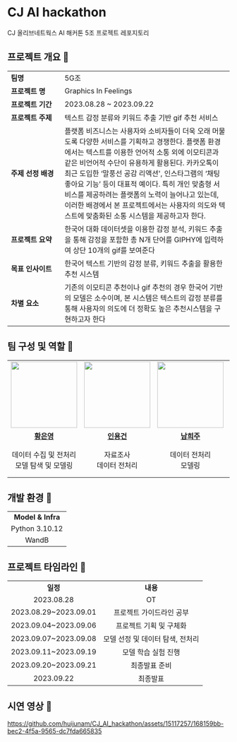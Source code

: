 # CJ AI hackathon
CJ 올리브네트웍스 AI 해커톤 5조 프로젝트 레포지토리 

## 프로젝트 개요 📌 
<table>
  <tr>
    <td align="left" width="150px;"><b>팀명</b></td>
    <td align="left" width="500px;">5G조</td>
  </tr>
  <tr>
    <td align="left" width="150px;"><b>프로젝트 명</b></td>
    <td align="left" width="500px;">Graphics In Feelings</td>
  </tr>
  <tr>
    <td align="left" width="150px;"><b>프로젝트 기간</b></td>
    <td align="left" width="500px;">2023.08.28 ~ 2023.09.22</td>
  </tr>
  <tr>
    <td align="left" width="150px;"><b>프로젝트 주제</b></td>
    <td align="left" width="500px;">텍스트 감정 분류와 키워드 추출 기반 gif 추천 서비스</td>
  </tr>
  <tr>
    <td align="left" width="150px;"><b>주제 선정 배경</b></td>
    <td align="left" width="500px;">플랫폼 비즈니스는 사용자와 소비자들이 더욱 오래 머물도록 다양한 서비스를 기획하고 경쟁한다. 플랫폼 환경에서는 텍스트를 이용한 언어적 소통 외에 이모티콘과 같은 비언어적 수단이 유용하게 활용된다. 카카오톡이 최근 도입한 ‘말풍선 공감 리액션', 인스타그램의 ‘채팅 좋아요 기능’ 등이 대표적 예이다. 특히 개인 맞춤형 서비스를 제공하려는 플랫폼의 노력이 늘어나고 있는데, 이러한 배경에서 본 프로젝트에서는 사용자의 의도와 텍스트에 맞춤화된 소통 시스템을 제공하고자 한다.</td>
  </tr>
  <tr>
    <td align="left" width="150px;"><b>프로젝트 요약</b></td>
    <td align="left" width="500px;">한국어 대화 데이터셋을 이용한 감정 분석, 키워드 추출을 통해 감정을 포함한 총 N개 단어를 GIPHY에 입력하여 상단 10개의 gif를 보여준다</td>
  </tr>
  <tr>
    <td align="left" width="150px;"><b>목표 인사이트</b></td>
    <td align="left" width="500px;">한국어 텍스트 기반의 감정 분류, 키워드 추출을 활용한 추천 시스템</td>
  </tr>
  <tr>
    <td align="left" width="150px;"><b>차별 요소</b></td>
    <td align="left" width="500px;">기존의 이모티콘 추천이나 gif 추천의 경우 한국어 기반의 모델은 소수이며, 본 시스템은 텍스트의 감정 분류를 통해 사용자의 의도에 더 정확도 높은 추천시스템을 구현하고자 한다
  </tr>
 </td>
  </tr>
</table>

## 팀 구성 및 역할 📌 
<table>
  <tr>
    <td align="center"><a href="https://github.com/dazzlingHeyD"><img src="https://avatars.githubusercontent.com/dazzlingHeyD" width="150px;" alt=""></td>
    <td align="center"><a href="https://github.com/yonggeonIn"><img src="https://avatars.githubusercontent.com/yonggeonIn" width="150px;" alt=""></td>
    <td align="center"><a href="https://github.com/huijunam"><img src="https://avatars.githubusercontent.com/huijunam" width="150px;" alt=""></td>
    <td align="center"><a href="https://github.com/LimEunHyoung"><img src="https://avatars.githubusercontent.com/LimEunHyoung" width="150px;" alt=""></td>
  </tr>
  <tr>
    <td align="center"><a href="https://github.com/dazzlingHeyD"><b>황은영</b></td>
    <td align="center"><a href="https://github.com/yonggeonIn"><b>인용건</b></td>
    <td align="center"><a href="https://github.com/huijunam"><b>남희주</b></td>
    <td align="center"><a href="https://github.com/LimEunHyoung"><b>임은형</b></td>
  </tr>
  <tr> 
    <td align="center">데이터 수집 및 전처리<br>모델 탐색 및 모델링</td>
    <td align="center">자료조사<br>데이터 전처리</td>
    <td align="center">데이터 전처리<br>모델링</td>
    <td align="center">데이터 수집<br>키워드 추출 및 gif 활용</td>
  </tr>
</table>

## 개발 환경 📌 
<table>
  <tr>
    <td align="center"><b>Model & Infra</b></td>
  </tr>
  <tr>
    <td align="center">Python 3.10.12</td>
  </tr>
  <tr>
    <td align="center">WandB</td>
  </tr>
</table>

## 프로젝트 타임라인 📌 
<table>
  <tr>
    <td align="center"><b>일정</b></td>
    <td align="center"><b>내용</b></td>
  </tr>
  <tr>
    <td align="center">2023.08.28</td>
    <td align="center">OT</td>
  </tr>
  <tr>
    <td align="center">2023.08.29~2023.09.01</td>
    <td align="center">프로젝트 가이드라인 공부</td>
  </tr>
  <tr>
    <td align="center">2023.09.04~2023.09.06</td>
    <td align="center">프로젝트 기획 및 구체화</td>
  </tr>
  <tr>
    <td align="center">2023.09.07~2023.09.08</td>
    <td align="center">모델 선정 및 데이터 탐색, 전처리</td>
  </tr>
  <tr>
    <td align="center">2023.09.11~2023.09.19</td>
    <td align="center">모델 학습 실험 진행</td>
  </tr>
  <tr>
    <td align="center">2023.09.20~2023.09.21</td>
    <td align="center">최종발표 준비</td>
  </tr>
  <tr>
    <td align="center">2023.09.22</td>
    <td align="center">최종발표</td>
  </tr>
</table>

## 시연 영상 📌 
https://github.com/huijunam/CJ_AI_hackathon/assets/15117257/168159bb-bec2-4f5a-9565-dc7fda665835
